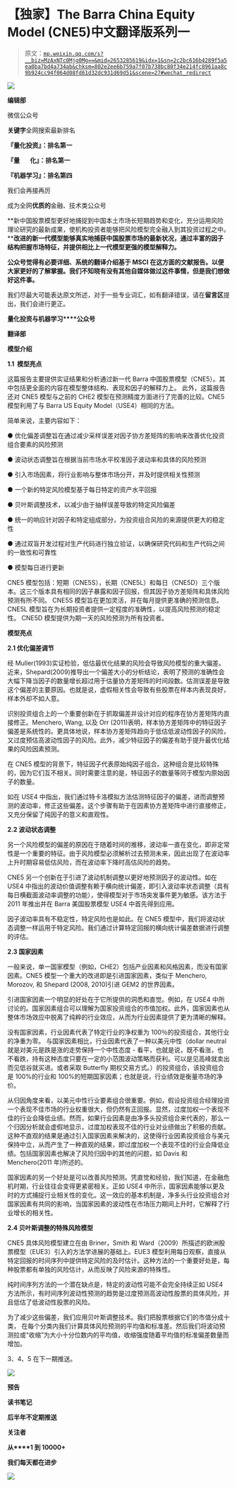 # 【独家】The Barra China Equity Model (CNE5)中文翻译版系列一

> 原文：[`mp.weixin.qq.com/s?__biz=MzAxNTc0Mjg0Mg==&mid=2653285619&idx=1&sn=2c2bc616b4289f5a5ea0ba7bd4a734ab&chksm=802e2ee6b759a7f07b738bc80f34e214fc8961aa8c9b924cc94f064d08fd61d32dc931d69d51&scene=27#wechat_redirect`](http://mp.weixin.qq.com/s?__biz=MzAxNTc0Mjg0Mg==&mid=2653285619&idx=1&sn=2c2bc616b4289f5a5ea0ba7bd4a734ab&chksm=802e2ee6b759a7f07b738bc80f34e214fc8961aa8c9b924cc94f064d08fd61d32dc931d69d51&scene=27#wechat_redirect)

![](img/90677a280b1a20fb0de5fa02aea58333.png)

**编辑部**

微信公众号

**关键字**全网搜索最新排名

**『量化投资』：排名第一**

**『量       化』：排名第一**

**『机器学习』：排名第四**

我们会再接再厉

成为全网**优质的**金融、技术类公众号

**新中国股票模型更好地捕捉到中国本土市场长短期趋势和变化，充分运用风险理论研究的最新成果，使机构投资者能够把风险模型完全融入到其投资过程之中。****改进的新一代模型能够真实地捕获中国股票市场的最新状况，通过丰富的因子结构把握市场特征，并提供相比上一代模型更强的模型解释力。**

**公众号觉得有必要详细、系统的翻译介绍基于 MSCI 在这方面的文献报告。以便大家更好的了解掌握。我们不知晓有没有其他自媒体做过这件事情，但是我们想做好这件事。**

我们尽最大可能表达原文所述，对于一些专业词汇，如有翻译错误，请在**留言区**提出，我们会进行更正。

**量化投资与机器学习****公众号**

**翻译部**

**模型介绍**

**1.1  模型亮点**

这篇报告主要提供实证结果和分析通过新一代 Barra 中国股票模型（CNE5）。其中包括更全面的内容在模型整体结构、表现和因子的解释力上。 此外，这篇报告还对 CNE5 模型与之前的 CHE2 模型在预测精度方面进行了完善的比较。CNE5 模型利用了与 Barra US Equity Model（USE4）相同的方法。

简单来说，主要内容如下：

● 优化偏差调整旨在通过减少采样误差对因子协方差矩阵的影响来改善优化投资组合要素的风险预测

● 波动状态调整旨在根据当前市场水平校准因子波动率和具体的风险预测

● 引入市场因素，将行业影响与整体市场分开，并及时提供相关性预测

● 一个新的特定风险模型基于每日特定的资产水平回报

● 贝叶斯调整技术，以减少由于抽样误差导致的特定风险偏差

● 统一的响应针对因子和特定组成部分，为投资组合风险的来源提供更大的稳定性

● 通过双盲开发过程对生产代码进行独立验证，以确保研究代码和生产代码之间的一致性和可靠性

● 模型每日进行更新

CNE5 模型包括：短期（CNE5S），长期（CNE5L）和每日（CNE5D）三个版本。这三个版本具有相同的因子暴露和因子回报，但其因子协方差矩阵和具体风险预测有所不同。 CNE5S 模型旨在更加灵活，并在每月提供更准确的预测信息。 CNE5L 模型旨在为长期投资者提供一定程度的准确性，以提高风险预测的稳定性。 CNE5D 模型提供为期一天的风险预测为所有投资者。

**模型亮点**

**2.1 优化偏差调节**

经 Muller(1993)实证检验，低估最优化结果的风险会导致风险模型的重大偏差。 近来，Shepard(2009)推导出一个偏差大小的分析结论，表明了预测的准确性会大幅下降当因子的数量增长超过用于估量协方差矩阵的时间段数。估测误差是导致这个偏差的主要原因。也就是说，虚假相关性会导致有些股票在样本内表现良好，样本外却不如人意。

识别投资组合上的一个重要创新在于抓取偏差并设计对应的程序在协方差矩阵内直接修正。Menchero, Wang, 以及 Orr (2011)表明，样本协方差矩阵中的特征因子偏差是系统性的。更具体地说，样本协方差矩阵趋向于低估低波动性因子的风险，又过度预估高波动性因子的风险。此外，减少特征因子的偏差有助于提升最优化结果的风险因素预测。

在 CNE5 模型的背景下，特征因子代表原始纯因子组合。这种组合是比较特殊的，因为它们互不相关。同时需要注意的是，特征因子的数量等同于模型内原始因子的数量。

如在 USE4 中指出，我们通过特卡洛模拟方法估测特征因子的偏差，进而调整预测的波动率，修正这些偏差。这个步骤有助于在因素协方差矩阵中进行直接修正，又充分保留了纯因子的意义和直观性。

**2.2 波动状态调整**

另一个风险模型的偏差的原因在于随着时间的推移，波动率一直在变化，即非定常性是一个重要的特征。由于风险模型必须解析过去预测未来，因此出现了在波动率上升时期容易低估风险，而在波动率下降时高估风险的趋势。

CNE5 另一个创新在于引进了波动机制调整以更好地预测因子的波动性。如在 USE4 中指出的波动价值调整有赖于横向统计偏差，即引入波动率状态调整（具有每日横截面波动率调整的功能），使得模型对于市场突发事件更为敏感。该方法于 2011 年推出并在 Barra 美国股票模型 USE4 中首先得到应用。

因子波动率具有不稳定性，特定风险也是如此。在 CNE5 模型中，我们将波动状态调整一样运用于特定风险。我们通过计算特定回报的横向统计偏差数据进行调整的评估。

**2.3 国家因素**

一般来说，单一国家模型（例如，CHE2）包括产业因素和风格因素，而没有国家因素。CNE5 模型一个重大的改进即是引进国家因素，类似于 Menchero, Morozov, 和 Shepard (2008, 2010)引进 GEM2 的世界因素。

引进国家因素一个明显的好处在于它所提供的洞悉和直觉。例如，在 USE4 中所讨论的。国家因素组合可以理解为国家投资组合的市值加权。此外，国家因素也从整体市场效应中脱离了纯粹的行业效应，从而为行业因素提供了更为清晰的解释。

没有国家因素，行业因素代表了特定行业的净权重为 100％的投资组合，其他行业的净重为零。 与国家因素相比，行业因素代表了一种以美元中性（dollar neutral 就是对美元是跌是涨的走势保持一个中性态度 - 看平，也就是说，既不看涨，也不看跌，持有这种态度只要在一定的小范围波动策略而获利。可以是见高峰就卖出而见低谷就买进。或者采取 Butterfly 期权交易方式。）的投资组合，该投资组合是 100%的行业和 100%的短期国家因素；也就是说，行业绩效是衡量市场的净价。

从归因角度来看，以美元中性行业要素组合很重要。例如，假设投资组合经理投资一个表现不佳市场的行业权重很大，但仍然有正回报。显然，过度加权一个表现不佳的行业会降低业绩。然而，如果行业因素是由净多头投资组合来代表的，那么一个归因分析就会虚假地显示，过度加权表现不佳的行业对业绩做出了积极的贡献。这种不直观的结果是通过引入国家因素来解决的，这使得行业因素投资组合与美元保持中立，从而产生了一种直观的结果，即过度加权一个表现不佳的行业会降低业绩。包括国家因素也解决了风险归因中的其他的问题，如 Davis 和 Menchero(2011 年)所述的。

国家因素的另一个好处是可以改善风险预测。凭直觉和经验，我们知道，在金融危机时期，行业往往会变得更紧密相关。正如 USE4 中所示，国家因素能够以更及时的方式捕捉行业相关性的变化。这一效应的基本机制是，净多头行业投资组合对国家因素有共同的影响，当国家因素的波动性在市场压力期间上升时，它解释了行业增长的相关性。

**2.4 贝叶斯调整的特殊风险模型**

CNE5 具体风险模型建立在由 Briner，Smith 和 Ward（2009）所描述的欧洲股票模型（EUE3）引入的方法学进展的基础上。EUE3 模型利用每日观察，直接从特定回报的时间序列中提供特定风险的及时估计。这种方法的一个重要好处是，每种股票都有单独的风险估计，从而反映了风险来源的特殊性。

纯时间序列方法的一个潜在缺点是，特定的波动性可能不会完全持续正如 USE4 方法所示，有时间序列波动性预测的趋势是过度预测高波动性股票的具体风险，并且低估了低波动性股票的风险。

为了减少这些偏差，我们应用贝叶斯调整技术。我们把股票根据它们的市值分成十类， 在每个分类内我们计算具体风险预测的平均值和标准差。然后我们将波动预测拉或“收缩”为大小十分位数内的平均值，收缩强度随着平均值的标准偏差数量而增加。

3、4、5 在下一期推送。

![](img/20fe8a1fa1e0459344201daceb883caa.png)

**预告**

**读书笔记**

**后半年不定期推送**

**关注者**

**从****1 到 10000+**

**我们每天都在进步**

![](img/75adf94249ccd19cd678f27528ec406b.png)